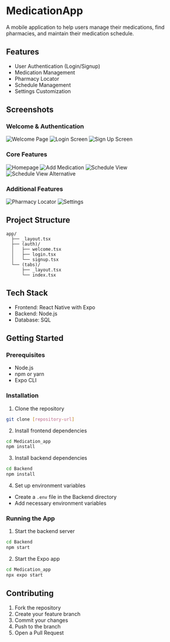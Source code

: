 # MedicationApp

A mobile application to help users manage their medications, find pharmacies, and maintain their medication schedule.

## Features

- User Authentication (Login/Signup)
- Medication Management
- Pharmacy Locator
- Schedule Management
- Settings Customization

## Screenshots

### Welcome & Authentication
![Welcome Page](demo/welcome%20page.jpeg)
![Login Screen](demo/login.jpeg)
![Sign Up Screen](demo/sign%20up.jpeg)

### Core Features
![Homepage](demo/homepage.jpeg)
![Add Medication](demo/add%20medication.jpeg)
![Schedule View](demo/scheduleview.jpeg)
![Schedule View Alternative](demo/scheduleview1.jpeg)

### Additional Features
![Pharmacy Locator](demo/pharmacy%20locator.jpeg)
![Settings](demo/setings.jpeg)

## Project Structure

```
app/
  ├── _layout.tsx
  ├── (auth)/
  │   ├── welcome.tsx
  │   ├── login.tsx
  │   └── signup.tsx
  └── (tabs)/
      ├── _layout.tsx
      └── index.tsx
```

## Tech Stack

- Frontend: React Native with Expo
- Backend: Node.js
- Database: SQL

## Getting Started

### Prerequisites
- Node.js
- npm or yarn
- Expo CLI

### Installation

1. Clone the repository
```bash
git clone [repository-url]
```

2. Install frontend dependencies
```bash
cd Medication_app
npm install
```

3. Install backend dependencies
```bash
cd Backend
npm install
```

4. Set up environment variables
- Create a `.env` file in the Backend directory
- Add necessary environment variables

### Running the App

1. Start the backend server
```bash
cd Backend
npm start
```

2. Start the Expo app
```bash
cd Medication_app
npx expo start
```

## Contributing

1. Fork the repository
2. Create your feature branch
3. Commit your changes
4. Push to the branch
5. Open a Pull Request